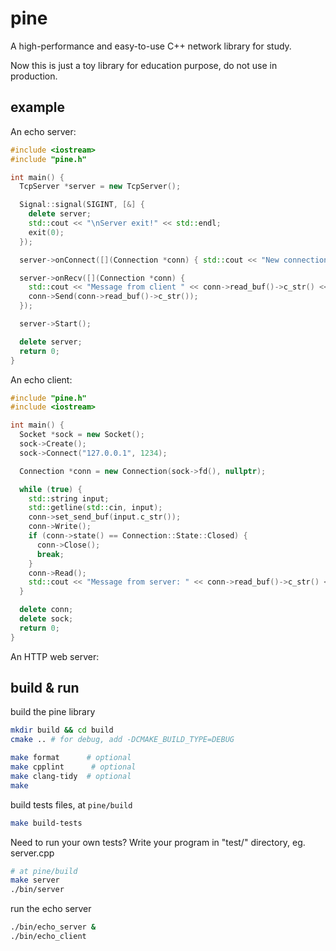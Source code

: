 # pine

A high-performance and easy-to-use C++ network library for study.

Now this is just a toy library for education purpose, do not use in production.

## example

An echo server:

```cpp
#include <iostream>
#include "pine.h"

int main() {
  TcpServer *server = new TcpServer();

  Signal::signal(SIGINT, [&] {
    delete server;
    std::cout << "\nServer exit!" << std::endl;
    exit(0);
  });

  server->onConnect([](Connection *conn) { std::cout << "New connection fd: " << conn->socket()->fd() << std::endl; });

  server->onRecv([](Connection *conn) {
    std::cout << "Message from client " << conn->read_buf()->c_str() << std::endl;
    conn->Send(conn->read_buf()->c_str());
  });

  server->Start();

  delete server;
  return 0;
}
```

An echo client:

```cpp
#include "pine.h"
#include <iostream>

int main() {
  Socket *sock = new Socket();
  sock->Create();
  sock->Connect("127.0.0.1", 1234);

  Connection *conn = new Connection(sock->fd(), nullptr);

  while (true) {
    std::string input;
    std::getline(std::cin, input);
    conn->set_send_buf(input.c_str());
    conn->Write();
    if (conn->state() == Connection::State::Closed) {
      conn->Close();
      break;
    }
    conn->Read();
    std::cout << "Message from server: " << conn->read_buf()->c_str() << std::endl;
  }

  delete conn;
  delete sock;
  return 0;
}

```

An HTTP web server:

## build & run
build the pine library
```bash
mkdir build && cd build
cmake .. # for debug, add -DCMAKE_BUILD_TYPE=DEBUG

make format      # optional
make cpplint      # optional
make clang-tidy  # optional
make
```

build tests files, at `pine/build`
```bash
make build-tests
```

Need to run your own tests? Write your program in "test/" directory, eg. server.cpp
```bash
# at pine/build
make server
./bin/server
```

run the echo server
```bash
./bin/echo_server &
./bin/echo_client
```

